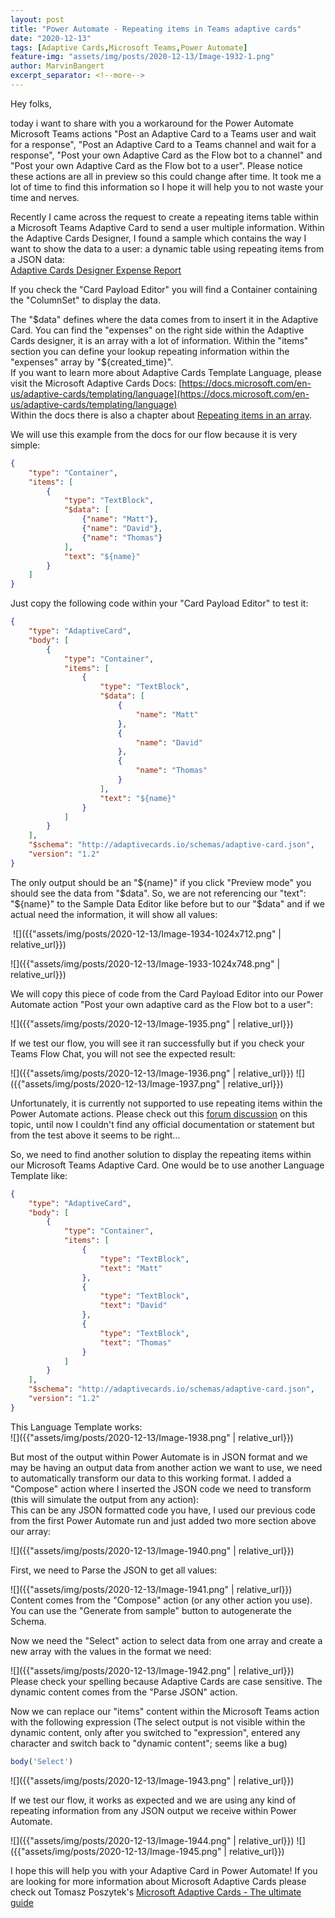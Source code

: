 ```yaml
---
layout: post
title: "Power Automate - Repeating items in Teams adaptive cards"
date: "2020-12-13"
tags: [Adaptive Cards,Microsoft Teams,Power Automate]
feature-img: "assets/img/posts/2020-12-13/Image-1932-1.png"
author: MarvinBangert
excerpt_separator: <!--more-->
---
```


Hey folks,

today i want to share with you a workaround for the Power Automate Microsoft Teams actions "Post an Adaptive Card to a Teams user and wait for a response", "Post an Adaptive Card to a Teams channel and wait for a response", "Post your own Adaptive Card as the Flow bot to a channel" and "Post your own Adaptive Card as the Flow bot to a user". Please notice these actions are all in preview so this could change after time. It took me a lot of time to find this information so I hope it will help you to not waste your time and nerves.

<!--more-->

Recently I came across the request to create a repeating items table within a Microsoft Teams Adaptive Card to send a user multiple information. Within the Adaptive Cards Designer, I found a sample which contains the way I want to show the data to a user: a dynamic table using repeating items from a JSON data:  
[Adaptive Cards Designer Expense Report](https://www.adaptivecards.io/designer/index.html?card=/payloads/ExpenseReport.template.json&data=/payloads/ExpenseReport.data.json)

If you check the "Card Payload Editor" you will find a Container containing the "ColumnSet" to display the data.

The "$data" defines where the data comes from to insert it in the Adaptive Card. You can find the "expenses" on the right side within the Adaptive Cards designer, it is an array with a lot of information. Within the "items" section you can define your lookup repeating information within the "expenses" array by "${created\_time}".  
If you want to learn more about Adaptive Cards Template Language, please visit the Microsoft Adaptive Cards Docs: [https://docs.microsoft.com/en-us/adaptive-cards/templating/language](https://docs.microsoft.com/en-us/adaptive-cards/templating/language)  
Within the docs there is also a chapter about [Repeating items in an array](https://docs.microsoft.com/en-us/adaptive-cards/templating/language#repeating-items-in-an-array). 

We will use this example from the docs for our flow because it is very simple:

```JSON
{
    "type": "Container",
    "items": [
        {
            "type": "TextBlock",
            "$data": [
                {"name": "Matt"}, 
                {"name": "David"}, 
                {"name": "Thomas"}
            ],
            "text": "${name}"
        }
    ]
}
```

Just copy the following code within your "Card Payload Editor" to test it:

```JSON
{
    "type": "AdaptiveCard",
    "body": [
        {
            "type": "Container",
            "items": [
                {
                    "type": "TextBlock",
                    "$data": [
                        {
                            "name": "Matt"
                        },
                        {
                            "name": "David"
                        },
                        {
                            "name": "Thomas"
                        }
                    ],
                    "text": "${name}"
                }
            ]
        }
    ],
    "$schema": "http://adaptivecards.io/schemas/adaptive-card.json",
    "version": "1.2"
}
```

The only output should be an "${name}" if you click "Preview mode" you should see the data from "$data". So, we are not referencing our "text": "${name}" to the Sample Data Editor like before but to our "$data" and if we actual need the information, it will show all values:

 ![]({{"assets/img/posts/2020-12-13/Image-1934-1024x712.png" | relative_url}})

![]({{"assets/img/posts/2020-12-13/Image-1933-1024x748.png" | relative_url}})

We will copy this piece of code from the Card Payload Editor into our Power Automate action "Post your own adaptive card as the Flow bot to a user":

![]({{"assets/img/posts/2020-12-13/Image-1935.png" | relative_url}})

If we test our flow, you will see it ran successfully but if you check your Teams Flow Chat, you will not see the expected result:

![]({{"assets/img/posts/2020-12-13/Image-1936.png" | relative_url}}) ![]({{"assets/img/posts/2020-12-13/Image-1937.png" | relative_url}})

Unfortunately, it is currently not supported to use repeating items within the Power Automate actions. Please check out this [forum discussion](https://powerusers.microsoft.com/t5/Building-Flows/Providing-data-property-to-adaptive-card/m-p/674016#M90765) on this topic, until now I couldn't find any official documentation or statement but from the test above it seems to be right...

So, we need to find another solution to display the repeating items within our Microsoft Teams Adaptive Card. One would be to use another Language Template like:

```JSON
{
    "type": "AdaptiveCard",
    "body": [
        {
            "type": "Container",
            "items": [ 
                {
                    "type": "TextBlock",
                    "text": "Matt"
                },
                {
                    "type": "TextBlock",
                    "text": "David"
                },
                {
                    "type": "TextBlock",
                    "text": "Thomas"
                }
            ]
        }
    ],
    "$schema": "http://adaptivecards.io/schemas/adaptive-card.json",
    "version": "1.2"
}
```

This Language Template works:  
![]({{"assets/img/posts/2020-12-13/Image-1938.png" | relative_url}})  
  
But most of the output within Power Automate is in JSON format and we may be having an output data from another action we want to use, we need to automatically transform our data to this working format. I added a "Compose" action where I inserted the JSON code we need to transform (this will simulate the output from any action):  
This can be any JSON formatted code you have, I used our previous code from the first Power Automate run and just added two more section above our array:

![]({{"assets/img/posts/2020-12-13/Image-1940.png" | relative_url}})

First, we need to Parse the JSON to get all values:

![]({{"assets/img/posts/2020-12-13/Image-1941.png" | relative_url}})  
Content comes from the "Compose" action (or any other action you use). You can use the "Generate from sample" button to autogenerate the Schema.

Now we need the "Select" action to select data from one array and create a new array with the values in the format we need:

![]({{"assets/img/posts/2020-12-13/Image-1942.png" | relative_url}})  
Please check your spelling because Adaptive Cards are case sensitive. The dynamic content comes from the "Parse JSON" action.

Now we can replace our "items" content within the Microsoft Teams action with the following expression (The select output is not visible within the dynamic content, only after you switched to "expression", entered any character and switch back to "dynamic content"; seems like a bug)

```R
body('Select')
```

![]({{"assets/img/posts/2020-12-13/Image-1943.png" | relative_url}})

If we test our flow, it works as expected and we are using any kind of repeating information from any JSON output we receive within Power Automate.

![]({{"assets/img/posts/2020-12-13/Image-1944.png" | relative_url}}) ![]({{"assets/img/posts/2020-12-13/Image-1945.png" | relative_url}})

I hope this will help you with your Adaptive Card in Power Automate! If you are looking for more information about Microsoft Adaptive Cards please check out Tomasz Poszytek's [Microsoft Adaptive Cards - The ultimate guide](https://poszytek.eu/en/microsoft-en/microsoft-adaptive-cards-the-ultimate-guide/)
